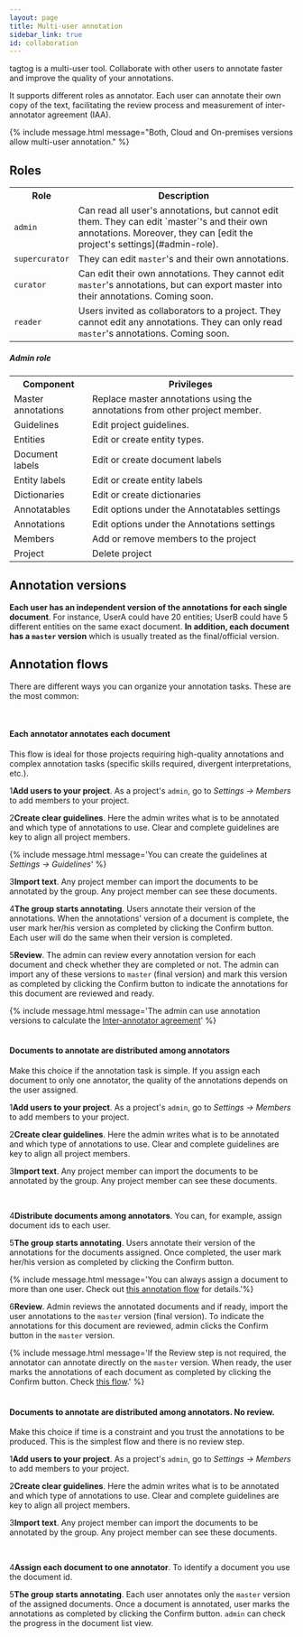 ```yaml
---
layout: page
title: Multi-user annotation
sidebar_link: true
id: collaboration
---
```

<div class="two-third-col">
  <p>tagtog is a multi-user tool. Collaborate with other users to annotate faster and improve the quality of your annotations.</p>
  <p>It supports different roles as annotator. Each user can annotate their own copy of the text, facilitating the review process and measurement of inter-annotator agreement (IAA).</p>
</div>
<div class="one-third-col">
  {% include message.html message="Both, Cloud and On-premises versions allow multi-user annotation." %}
</div>

<div class="two-third-col">
<h2>Roles</h2>
  <table style="width:100%">
    <tr>
      <th>Role</th>
      <th>Description</th>
    </tr>
    <tr>
      <td><code>admin</code></td>
      <td><span markdown="1">Can read all user's annotations, but cannot edit them. They can edit `master`'s and their own annotations. Moreover, they can [edit the project's settings](#admin-role).</span></td>
    </tr>
    <tr>
      <td><code>supercurator</code></td>
      <td>They can edit <code>master</code>'s and their own annotations.</td>
    </tr>
    <tr>
      <td><code class="soon">curator</code></td>
      <td><span class="soon">Can edit their own annotations. They cannot edit <code>master</code>'s annotations, but can export master into their annotations.</span> Coming soon.</td>
    </tr>
    <tr>
      <td><code class="soon">reader</code></td>
      <td><span class="soon">Users invited as collaborators to a project. They cannot edit any annotations. They can only read <code>master</code>'s annotations.</span> Coming soon.</td>
    </tr>
  </table>
  <h5>Admin role</h5>
  <table style="width:100%">
    <tr>
      <th>Component</th>
      <th>Privileges</th>
    </tr>
    <tr>
      <td>Master annotations</td>
      <td>Replace master annotations using the annotations from other project member.</td>
    </tr>
    <tr>
      <td>Guidelines</td>
      <td>Edit project guidelines.</td>
    </tr>
    <tr>
      <td>Entities</td>
      <td>Edit or create entity types.</td>
    </tr>
    <tr>
      <td>Document labels</td>
      <td>Edit or create document labels</td>
    </tr>
    <tr>
      <td>Entity labels</td>
      <td>Edit or create entity labels</td>
    </tr>
    <tr>
      <td>Dictionaries</td>
      <td>Edit or create dictionaries</td>
    </tr>
    <tr>
      <td>Annotatables</td>
      <td>Edit options under the Annotatables settings</td>
    </tr>
    <tr>
      <td>Annotations</td>
      <td>Edit options under the Annotations settings</td>
    </tr>
    <tr>
      <td>Members</td>
      <td>Add or remove members to the project</td>
    </tr>
    <tr>
      <td>Project</td>
      <td>Delete project</td>
    </tr>
  </table>
</div>
<div class="one-third-col">
</div>

<div class="two-third-col">
  <h2>Annotation versions</h2>
  <p><strong>Each user has an independent version of the annotations for each single document</strong>. For instance, UserA could have 20 entities; UserB could have 5 different entities on the same exact document. <strong>In addition, each document has a <code>master</code> version</strong> which is usually treated as the final/official version.</p>
</div>
<div class="one-third-col">
</div>




<div class="two-third-col">
  <h2>Annotation flows</h2>
  <p>There are different ways you can organize your annotation tasks. These are the most common:</p>
  <br/>
  <h4>Each annotator annotates each document</h4>
  <p>This flow is ideal for those projects requiring high-quality annotations and complex annotation tasks (specific skills required, divergent interpretations, etc.).</p>
</div>
<div class="one-third-col">
</div>


<div class="two-third-col">
  <p class="numbered-item"><span class="number-1">1</span><strong>Add users to your project</strong>. As a project's <code>admin</code>, go to <i>Settings &#8594; Members</i> to add members to your project.</p>
</div>
<div class="two-third-col">
  <p class="numbered-item"><span class="number-2">2</span><strong>Create clear guidelines</strong>. Here the admin writes what is to be annotated and which type of annotations to use. Clear and complete guidelines are key to align all project members.</p>
</div>
<div class="one-third-col">
  {% include message.html message='You can create the guidelines at <i>Settings &#8594; Guidelines</i>' %}
</div>
<div class="two-third-col">
  <p class="numbered-item"><span class="number-3">3</span><strong>Import text</strong>. Any project member can import the documents to be annotated by the group. Any project member can see these documents.</p>
</div>
<div class="one-third-col">
</div>
<div class="two-third-col">
  <p class="numbered-item"><span class="number-4">4</span><strong>The group starts annotating</strong>. Users annotate their version of the annotations. When the annotations' version of a document is complete, the user mark her/his version as completed by clicking the Confirm button. Each user will do the same when their version is completed.</p>
</div>
<div class="one-third-col">
</div>
<div class="two-third-col">
  <p class="numbered-item"><span class="number-5">5</span><strong>Review</strong>. The admin can review every annotation version for each document and check whether they are completed or not. The admin can import any of these versions to <code>master</code> (final version) and mark this version as completed by clicking the Confirm button to indicate the annotations for this document are reviewed and ready.</p>
</div>
<div class="one-third-col">
  {% include message.html message='The admin can use annotation versions to calculate the <a href="https://corpuslinguisticmethods.wordpress.com/2014/01/15/what-is-inter-annotator-agreement/">Inter-annotator agreement</a>' %}
</div>



<div class="two-third-col">
  <br/>
  <h4>Documents to annotate are distributed among annotators</h4>
  <p>Make this choice if the annotation task is simple. If you assign each document to only one annotator, the quality of the annotations depends on the user assigned. </p>
</div>
<div class="one-third-col">
</div>


<div class="two-third-col">
  <p class="numbered-item"><span class="number-1">1</span><strong>Add users to your project</strong>. As a project's <code>admin</code>, go to <i>Settings &#8594; Members</i> to add members to your project.</p>
</div>
<div class="one-third-col">
</div>
<div class="two-third-col">
  <p class="numbered-item"><span class="number-2">2</span><strong>Create clear guidelines</strong>. Here the admin writes what is to be annotated and which type of annotations to use. Clear and complete guidelines are key to align all project members.</p>
</div>
<div class="one-third-col">
</div>
<div class="two-third-col">
  <p class="numbered-item"><span class="number-3">3</span><strong>Import text</strong>. Any project member can import the documents to be annotated by the group. Any project member can see these documents.</p>
</div>
<div class="one-third-col">
</div>

<div class="two-third-col">
<br>
  <p class="numbered-item"><span class="number-4">4</span><strong>Distribute documents among annotators</strong>. You can, for example, assign document ids to each user. </p>
</div>
<div class="two-third-col">
  <p class="numbered-item"><span class="number-5">5</span><strong>The group starts annotating</strong>. Users annotate their version of the annotations for the documents assigned. Once completed, the user mark her/his version as completed by clicking the Confirm button.</p>
</div>
<div class="one-third-col">
  {% include message.html message='You can always assign a document to more than one user. Check out <a href="#each-annotator-annotates-each-document">this annotation flow</a> for details.'%}
</div>
<div class="two-third-col">
  <p class="numbered-item"><span class="number-6">6</span><strong>Review</strong>. Admin reviews the annotated documents and if ready, import the user annotations to the <code>master</code> version (final version). To indicate the annotations for this document are reviewed, admin clicks the Confirm button in the <code>master</code> version.</p>
</div>
<div class="one-third-col">
  {% include message.html message='If the Review step is not required, the annotator can annotate directly on the <code>master</code> version. When ready, the user marks the annotations of each document as completed by clicking the Confirm button. Check <a href="/collaboration.html#documents-to-annotate-are-distributed-among-annotators-no-review">this flow</a>.' %}
</div>










<div class="two-third-col">
  <br/>
  <h4>Documents to annotate are distributed among annotators. No review.</h4>
  <p>Make this choice if time is a constraint and you trust the annotations to be produced. This is the simplest flow and there is no review step.</p>
</div>
<div class="one-third-col">
</div>


<div class="two-third-col">
  <p class="numbered-item"><span class="number-1">1</span><strong>Add users to your project</strong>. As a project's <code>admin</code>, go to <i>Settings &#8594; Members</i> to add members to your project.</p>
</div>
<div class="one-third-col">
</div>
<div class="two-third-col">
  <p class="numbered-item"><span class="number-2">2</span><strong>Create clear guidelines</strong>. Here the admin writes what is to be annotated and which type of annotations to use. Clear and complete guidelines are key to align all project members.</p>
</div>
<div class="one-third-col">
</div>
<div class="two-third-col">
  <p class="numbered-item"><span class="number-3">3</span><strong>Import text</strong>. Any project member can import the documents to be annotated by the group. Any project member can see these documents.</p>
</div>
<div class="one-third-col">
</div>

<div class="two-third-col">
<br>
  <p class="numbered-item"><span class="number-4">4</span><strong>Assign each document to one annotator</strong>. To identify a document you use the document id. </p>
</div>
<div class="one-third-col">
</div>
<div class="two-third-col">
  <p class="numbered-item"><span class="number-5">5</span><strong>The group starts annotating</strong>. Each user annotates only the <code>master</code> version of the assigned documents. Once a document is annotated, user marks the annotations as completed by clicking the Confirm button. <code>admin</code> can check the progress in the document list view.</p>
</div>
<div class="one-third-col">
</div>
